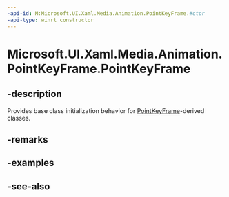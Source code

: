 ```yaml
---
-api-id: M:Microsoft.UI.Xaml.Media.Animation.PointKeyFrame.#ctor
-api-type: winrt constructor
---
```


<!-- Method syntax
protected PointKeyFrame()
-->

# Microsoft.UI.Xaml.Media.Animation.PointKeyFrame.PointKeyFrame

## -description
Provides base class initialization behavior for [PointKeyFrame](pointkeyframe.md)-derived classes.

## -remarks

## -examples

## -see-also

